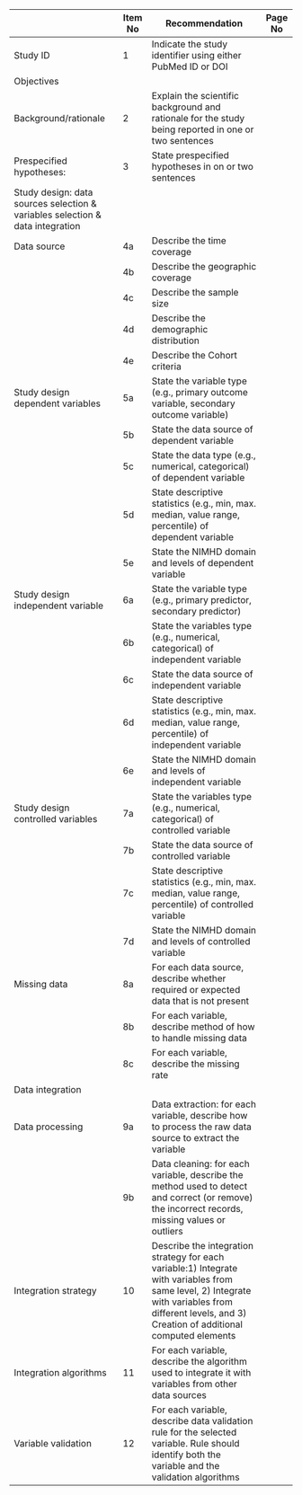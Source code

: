 |                                                                                        |     Item No    |     Recommendation                                                                                                                                                                                             |     Page     No    |
|----------------------------------------------------------------------------------------|----------------|----------------------------------------------------------------------------------------------------------------------------------------------------------------------------------------------------------------|--------------------|
|     Study ID                                                                           |     1          |     Indicate the study identifier using either PubMed ID or DOI                                                                                                                                                |                    |
|     Objectives                                                                         |                |                                                                                                                                                                                                                |                    |
|     Background/rationale                                                               |     2          |     Explain the scientific background and rationale for   the study being reported in one or two sentences                                                                                                     |                    |
|     Prespecified hypotheses:                                                           |     3          |     State prespecified hypotheses in on or two sentences                                                                                                                                                       |                    |
|     Study design: data sources selection & variables   selection & data integration    |                |                                                                                                                                                                                                                |                    |
|     Data source                                                                        |     4a         |     Describe the time coverage                                                                                                                                                                                 |                    |
|                                                                                        |     4b         |     Describe the geographic coverage                                                                                                                                                                           |                    |
|                                                                                        |     4c         |     Describe the sample size                                                                                                                                                                                   |                    |
|                                                                                        |     4d         |     Describe the demographic distribution                                                                                                                                                                      |                    |
|                                                                                        |     4e         |     Describe the Cohort criteria                                                                                                                                                                               |                    |
|     Study   design dependent variables                                                 |     5a         |     State   the variable type (e.g., primary outcome variable, secondary outcome variable)                                                                                                                     |                    |
|                                                                                        |     5b         |     State the data source of dependent variable                                                                                                                                                                |                    |
|                                                                                        |     5c         |     State the data type (e.g., numerical, categorical)   of dependent variable                                                                                                                                 |                    |
|                                                                                        |     5d         |     State descriptive statistics (e.g., min, max.   median, value range, percentile) of dependent variable                                                                                                     |                    |
|                                                                                        |     5e         |     State the NIMHD domain and levels of dependent   variable                                                                                                                                                  |                    |
|     Study   design independent variable                                                |     6a         |     State   the variable type (e.g., primary predictor, secondary predictor)                                                                                                                                   |                    |
|                                                                                        |     6b         |     State   the variables type (e.g.,   numerical, categorical) of independent variable                                                                                                                        |                    |
|                                                                                        |     6c         |     State the data source of independent variable                                                                                                                                                              |                    |
|                                                                                        |     6d         |     State descriptive statistics (e.g., min, max.   median, value range, percentile) of independent variable                                                                                                   |                    |
|                                                                                        |     6e         |     State the NIMHD domain and levels of independent   variable                                                                                                                                                |                    |
|     Study   design controlled variables                                                |     7a         |     State   the variables type (e.g.,   numerical, categorical) of controlled variable                                                                                                                         |                    |
|                                                                                        |     7b         |     State the data source of controlled   variable                                                                                                                                                             |                    |
|                                                                                        |     7c         |     State descriptive statistics (e.g., min, max.   median, value range, percentile) of controlled variable                                                                                                    |                    |
|                                                                                        |     7d         |     State the NIMHD domain and levels of controlled variable                                                                                                                                                   |                    |
|     Missing data                                                                       |     8a         |     For each data source, describe whether required   or expected data that is not present                                                                                                                     |                    |
|                                                                                        |     8b         |     For each variable, describe method of   how to handle missing data                                                                                                                                         |                    |
|                                                                                        |     8c         |     For each variable, describe the missing   rate                                                                                                                                                             |                    |
|     Data integration                                                                   |                |                                                                                                                                                                                                                |                    |
|     Data processing                                                                    |     9a         |     Data extraction: for each variable, describe how to   process the raw data source to extract the variable                                                                                                  |                    |
|                                                                                        |     9b         |     Data cleaning: for each variable, describe the   method used to detect and correct (or remove) the incorrect records, missing   values or outliers                                                         |                    |
|     Integration strategy                                                               |     10         |     Describe the integration strategy for each variable:1)   Integrate with variables from same level, 2) Integrate with variables from different   levels, and 3) Creation of additional computed elements    |                    |
|     Integration algorithms                                                             |     11         |     For each variable, describe the algorithm used to   integrate it with variables from other data sources                                                                                                    |                    |
|     Variable validation                                                                |     12         |     For each variable, describe data validation rule for   the selected variable.  Rule should   identify both the variable and the validation algorithms                                                      |                    |
